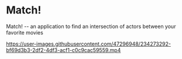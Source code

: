 # Match!

Match! -- an application to find an intersection of actors between your favorite movies

https://user-images.githubusercontent.com/47296948/234273292-bf69d3b3-2df2-4df3-acf1-c0c9cac59559.mp4

